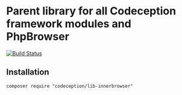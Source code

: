 # Parent library for all Codeception framework modules and PhpBrowser

[![Build Status](https://travis-ci.org/Codeception/lib-innerbrowser.svg?branch=master)](https://travis-ci.org/Codeception/lib-innerbrowser)

## Installation

```
composer require "codeception/lib-innerbrowser"
```
